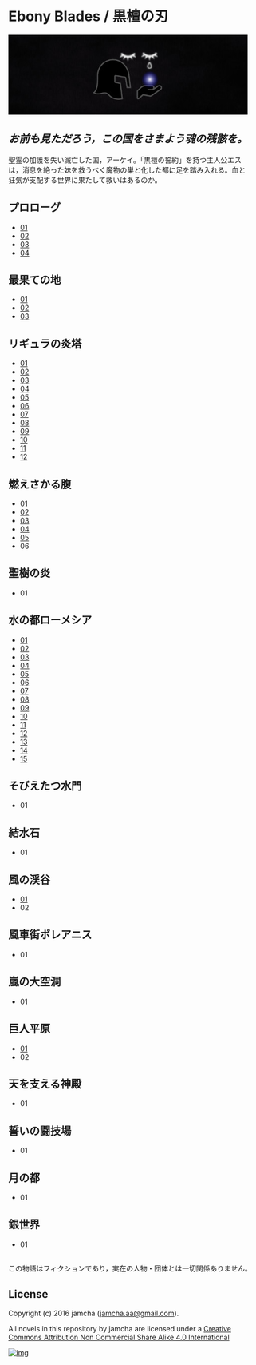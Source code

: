 # Ebony Blades / 黒檀の刃

![img](ebonyblades-header.jpg)  

## *お前も見ただろう，この国をさまよう魂の残骸を。*

聖霊の加護を失い滅亡した国，アーケイ。「黒檀の誓約」を持つ主人公エス  
は，消息を絶った妹を救うべく魔物の巣と化した都に足を踏み入れる。血と  
狂気が支配する世界に果たして救いはあるのか。  

## プロローグ

-   [01](https://github.com/jamcha-aa/EbonyBlades/blob/master/articles/prologue/01.md)
-   [02](https://github.com/jamcha-aa/EbonyBlades/blob/master/articles/prologue/02.md)
-   [03](https://github.com/jamcha-aa/EbonyBlades/blob/master/articles/prologue/03.md)
-   [04](https://github.com/jamcha-aa/EbonyBlades/blob/master/articles/prologue/04.md)

## 最果ての地

-   [01](https://github.com/jamcha-aa/EbonyBlades/blob/master/articles/basecamp/01.md)
-   [02](https://github.com/jamcha-aa/EbonyBlades/blob/master/articles/basecamp/02.md)
-   [03](https://github.com/jamcha-aa/EbonyBlades/blob/master/articles/basecamp/03.md)

## リギュラの炎塔

-   [01](https://github.com/jamcha-aa/EbonyBlades/blob/master/articles/ligulastower/01.md)
-   [02](https://github.com/jamcha-aa/EbonyBlades/blob/master/articles/ligulastower/02.md)
-   [03](https://github.com/jamcha-aa/EbonyBlades/blob/master/articles/ligulastower/03.md)
-   [04](https://github.com/jamcha-aa/EbonyBlades/blob/master/articles/ligulastower/04.md)
-   [05](https://github.com/jamcha-aa/EbonyBlades/blob/master/articles/ligulastower/05.md)
-   [06](https://github.com/jamcha-aa/EbonyBlades/blob/master/articles/ligulastower/06.md)
-   [07](https://github.com/jamcha-aa/EbonyBlades/blob/master/articles/ligulastower/07.md)
-   [08](https://github.com/jamcha-aa/EbonyBlades/blob/master/articles/ligulastower/08.md)
-   [09](https://github.com/jamcha-aa/EbonyBlades/blob/master/articles/ligulastower/09.md)
-   [10](https://github.com/jamcha-aa/EbonyBlades/blob/master/articles/ligulastower/10.md)
-   [11](https://github.com/jamcha-aa/EbonyBlades/blob/master/articles/ligulastower/11.md)
-   [12](https://github.com/jamcha-aa/EbonyBlades/blob/master/articles/ligulastower/12.md)

## 燃えさかる腹

-   [01](https://github.com/jamcha-aa/EbonyBlades/blob/master/articles/meltystomach/01.md)
-   [02](https://github.com/jamcha-aa/EbonyBlades/blob/master/articles/meltystomach/02.md)
-   [03](https://github.com/jamcha-aa/EbonyBlades/blob/master/articles/meltystomach/03.md)
-   [04](https://github.com/jamcha-aa/EbonyBlades/blob/master/articles/meltystomach/04.md)
-   [05](https://github.com/jamcha-aa/EbonyBlades/blob/master/articles/meltystomach/05.md)
-   06

## 聖樹の炎

-   01

## 水の都ローメシア

-   [01](https://github.com/jamcha-aa/EbonyBlades/blob/master/articles/lawmessiah/01.md)
-   [02](https://github.com/jamcha-aa/EbonyBlades/blob/master/articles/lawmessiah/02.md)
-   [03](https://github.com/jamcha-aa/EbonyBlades/blob/master/articles/lawmessiah/03.md)
-   [04](https://github.com/jamcha-aa/EbonyBlades/blob/master/articles/lawmessiah/04.md)
-   [05](https://github.com/jamcha-aa/EbonyBlades/blob/master/articles/lawmessiah/05.md)
-   [06](https://github.com/jamcha-aa/EbonyBlades/blob/master/articles/lawmessiah/06.md)
-   [07](https://github.com/jamcha-aa/EbonyBlades/blob/master/articles/lawmessiah/07.md)
-   [08](https://github.com/jamcha-aa/EbonyBlades/blob/master/articles/lawmessiah/08.md)
-   [09](https://github.com/jamcha-aa/EbonyBlades/blob/master/articles/lawmessiah/09.md)
-   [10](https://github.com/jamcha-aa/EbonyBlades/blob/master/articles/lawmessiah/10.md)
-   [11](https://github.com/jamcha-aa/EbonyBlades/blob/master/articles/lawmessiah/11.md)
-   [12](https://github.com/jamcha-aa/EbonyBlades/blob/master/articles/lawmessiah/12.md)
-   [13](https://github.com/jamcha-aa/EbonyBlades/blob/master/articles/lawmessiah/13.md)
-   [14](https://github.com/jamcha-aa/EbonyBlades/blob/master/articles/lawmessiah/14.md)
-   [15](https://github.com/jamcha-aa/EbonyBlades/blob/master/articles/lawmessiah/15.md)

## そびえたつ水門

-   01

## 結水石

-   01

## 風の渓谷

-   [01](https://github.com/jamcha-aa/EbonyBlades/blob/master/articles/stormvalley/01.md)
-   02

## 風車街ポレアニス

-   01

## 嵐の大空洞

-   01

## 巨人平原

-   [01](https://github.com/jamcha-aa/EbonyBlades/blob/master/articles/planeofgiant/01.md)
-   02

## 天を支える神殿

-   01

## 誓いの闘技場

-   01

## 月の都

-   01

## 銀世界

-   01

## 

この物語はフィクションであり，実在の人物・団体とは一切関係ありません。  

## License

Copyright (c) 2016 jamcha (jamcha.aa@gmail.com).  

All novels in this repository by jamcha are licensed under a [Creative Commons Attribution Non Commercial Share Alike 4.0 International](http://creativecommons.org/licenses/by-nc-sa/4.0/deed)  

[![img](http://i.creativecommons.org/l/by-nc-sa/3.0/80x15.png)](http://creativecommons.org/licenses/by-nc-sa/4.0/deed)